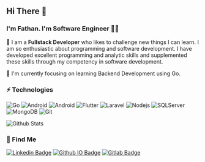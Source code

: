 ## Hi There 👋
### I'm Fathan. I'm Software Engineer ✌🏻

🌴
I am a ****Fullstack Developer**** who likes to challenge new things I can learn. I am so enthusiastic about programming and software development. I have developed excellent programming and analytic skills and supplemented these skills through my competency in software development.

🎯
I'm currently focusing on learning Backend Development using Go.

### ⚡️ Technologies

![Go](https://img.shields.io/badge/-Go-black?style=flat-square&logo=Go)
![Android](https://img.shields.io/badge/-swift-black?style=flat-square&logo=swift)
![Android](https://img.shields.io/badge/-kotlin-black?style=flat-square&logo=kotlin)
![Flutter](https://img.shields.io/badge/-flutter-black?style=flat-square&logo=flutter)
![Laravel](https://img.shields.io/badge/-Laravel-black?style=flat-square&logo=laravel)
![Nodejs](https://img.shields.io/badge/-Nodejs-black?style=flat-square&logo=Node.js)
![SQLServer](https://img.shields.io/badge/-SQLServer-black?style=flat-square&logo=microsoft-sql-server)
![MongoDB](https://img.shields.io/badge/-MongoDB-black?style=flat-square&logo=mongodb)
![Git](https://img.shields.io/badge/-Git-black?style=flat-square&logo=git)

![Github Stats](https://github-readme-stats.vercel.app/api?username=akhtarfath&count_private=true&show_icons=true&include_all_commits=true&theme=github_dark)

### 👀 Find Me
[![Linkedin Badge](https://img.shields.io/badge/-muhammadfathana-black?style=flat-square&logo=Linkedin&logoColor=white&link=https://www.linkedin.com/in/muhammadfathana/)](https://www.linkedin.com/in/muhammadfathana/)
[![Github IO Badge](https://img.shields.io/badge/-Github-IO-black?style=flat-square&logo=Github&logoColor=white&link=https://akhtarfath.github.io)](https://akhtarfath.github.io)
[![Gitlab Badge](https://img.shields.io/badge/-Gitlab-black?style=flat-square&logo=Gitlab&logoColor=white&link=https://gitlab.com/muhammadfathan_a)](https://gitlab.com/muhammadfathan_a)

<!-- ![Top Langs](https://github-readme-stats.vercel.app/api/top-langs/?username=akhtarfath&hide=TeX&layout=compact) -->
<!-- ![Visitor Badge](https://visitor-badge.laobi.icu/badge?page_id=akhtarfath.akhtarfath) -->
